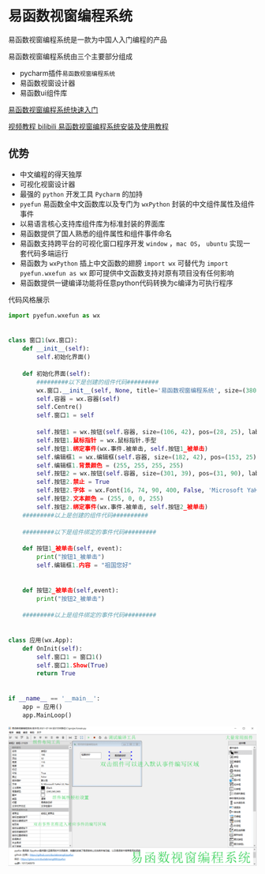 # 易函数视窗编程系统

易函数视窗编程系统是一款为中国人入门编程的产品

易函数视窗编程系统由三个主要部分组成
* pycharm插件`易函数视窗编程系统`
* 易函数视窗设计器
* 易函数ui组件库

[易函数视窗编程系统快速入门](https://www.kancloud.cn/duolabmeng/pyefundoc/2310056)

[视频教程 bilibili 易函数视窗编程系统安装及使用教程](https://www.bilibili.com/video/BV1yV41147Qr/)


## 优势

* 中文编程的得天独厚
* 可视化视窗设计器
* 最强的 `python` 开发工具 `Pycharm` 的加持
* `pyefun` 易函数全中文函数库以及专门为 `wxPython` 封装的中文组件属性及组件事件
* 以易语言核心支持库组件库为标准封装的界面库
* 易函数提供了国人熟悉的组件属性和组件事件命名
* 易函数支持跨平台的可视化窗口程序开发 `window` ，`mac OS`， `ubuntu` 实现一套代码多端运行
* 易函数为 `wxPython` 插上中文函数的翅膀  `import wx`  可替代为 `import pyefun.wxefun as wx` 即可提供中文函数支持对原有项目没有任何影响
* 易函数提供一键编译功能将任意python代码转换为c编译为可执行程序

代码风格展示

```python
import pyefun.wxefun as wx


class 窗口1(wx.窗口):
    def __init__(self):
        self.初始化界面()

    def 初始化界面(self):
        #########以下是创建的组件代码#########
        wx.窗口.__init__(self, None, title='易函数视窗编程系统', size=(380, 250), name='frame', style=541072896)
        self.容器 = wx.容器(self)
        self.Centre()
        self.窗口1 = self

        self.按钮1 = wx.按钮(self.容器, size=(106, 42), pos=(28, 25), label='易函数您好', name='button')
        self.按钮1.鼠标指针 = wx.鼠标指针.手型
        self.按钮1.绑定事件(wx.事件.被单击, self.按钮1_被单击)
        self.编辑框1 = wx.编辑框(self.容器, size=(182, 42), pos=(153, 25), value='', name='text', style=0)
        self.编辑框1.背景颜色 = (255, 255, 255, 255)
        self.按钮2 = wx.按钮(self.容器, size=(301, 39), pos=(31, 90), label='禁止状态的按钮', name='button')
        self.按钮2.禁止 = True
        self.按钮2.字体 = wx.Font(16, 74, 90, 400, False, 'Microsoft YaHei UI', 28)
        self.按钮2.文本颜色 = (255, 0, 0, 255)
        self.按钮2.绑定事件(wx.事件.被单击, self.按钮2_被单击)
    #########以上是创建的组件代码##########

    #########以下是组件绑定的事件代码#########

    def 按钮1_被单击(self, event):
        print("按钮1_被单击")
        self.编辑框1.内容 = "祖国您好"


    def 按钮2_被单击(self,event):
        print("按钮2_被单击")

    #########以上是组件绑定的事件代码#########


class 应用(wx.App):
    def OnInit(self):
        self.窗口1 = 窗口1()
        self.窗口1.Show(True)
        return True


if __name__ == '__main__':
    app = 应用()
    app.MainLoop()

```

![从 Pycharm 中打开易函数视窗设计器](./_static/efun_view_system/5.png)

